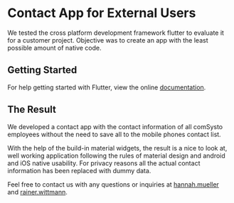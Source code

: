 # Contact App for External Users

We tested the cross platform development framework flutter
to evaluate it for a customer project.
Objective was to create an app with the least possible amount of
native code.

## Getting Started

For help getting started with Flutter, view the online
[documentation](http://flutter.io/).

## The Result

We developed a contact app with the contact information of all
comSysto employees without the need to save all to the mobile
phones contact list.

With the help of the build-in material widgets, the result is a
nice to look at, well working application following
the rules of material design and android and iOS native usability.
For privacy reasons all the actual contact information has been replaced
with dummy data.

Feel free to contact us with any questions or inquiries at 
[hannah.mueller](mailto://hannah.mueller@comsysto.com) and 
[rainer.wittmann](mailto://rainer.wittmann@comsysto.com).
